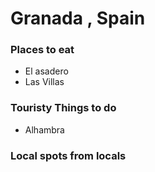# Granada , Spain

### Places to eat
- El asadero
- Las Villas

### Touristy Things to do
 - Alhambra

### Local spots from locals
